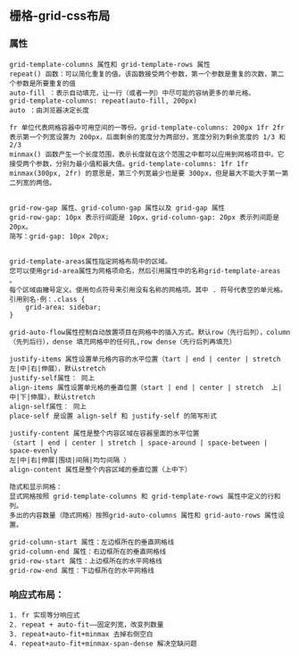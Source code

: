 ## 栅格-grid-css布局

### 属性
    grid-template-columns 属性和 grid-template-rows 属性
    repeat() 函数：可以简化重复的值。该函数接受两个参数，第一个参数是重复的次数，第二个参数是所要重复的值
    auto-fill ：表示自动填充，让一行（或者一列）中尽可能的容纳更多的单元格。
    grid-template-columns: repeat(auto-fill, 200px)
    auto ：由浏览器决定长度

    fr 单位代表网格容器中可用空间的一等份。grid-template-columns: 200px 1fr 2fr 表示第一个列宽设置为 200px，后面剩余的宽度分为两部分，宽度分别为剩余宽度的 1/3 和 2/3
    minmax() 函数产生一个长度范围，表示长度就在这个范围之中都可以应用到网格项目中。它接受两个参数，分别为最小值和最大值。grid-template-columns: 1fr 1fr minmax(300px, 2fr) 的意思是，第三个列宽最少也是要 300px，但是最大不能大于第一第二列宽的两倍。


    grid-row-gap 属性、grid-column-gap 属性以及 grid-gap 属性
    grid-row-gap: 10px 表示行间距是 10px，grid-column-gap: 20px 表示列间距是 20px。
    简写：grid-gap: 10px 20px;


    grid-template-areas属性指定网格布局中的区域。
    您可以使用grid-area属性为网格项命名，然后引用属性中的名称grid-template-areas 。
    每个区域由撇号定义。使用句点符号来引用没有名称的网格项。其中 . 符号代表空的单元格。
    引用别名-例：.class {
        grid-area: sidebar;
    }

    grid-auto-flow属性控制自动放置项目在网格中的插入方式。默认row（先行后列），column（先列后行），dense 填充网格中的任何孔,row dense（先行后列再填充）

    justify-items 属性设置单元格内容的水平位置（tart | end | center | stretch 左|中|右|伸展），默认stretch
    justify-self属性： 同上
    align-items 属性设置单元格的垂直位置（start | end | center | stretch  上|中|下|伸展），默认stretch
    align-self属性： 同上
    place-self 是设置 align-self 和 justify-self 的简写形式

    justify-content 属性是整个内容区域在容器里面的水平位置
    （start | end | center | stretch | space-around | space-between | space-evenly 
    左|中|右|伸展|围绕|间隔|均匀间隔 ）
    align-content 属性是整个内容区域的垂直位置（上中下）

    隐式和显示网格：
    显式网格按照 grid-template-columns 和 grid-template-rows 属性中定义的行和列。
    多出的内容数量（隐式网格）按照grid-auto-columns 属性和 grid-auto-rows 属性设置。

    grid-column-start 属性：左边框所在的垂直网格线
    grid-column-end 属性：右边框所在的垂直网格线
    grid-row-start 属性：上边框所在的水平网格线
    grid-row-end 属性：下边框所在的水平网格线

### 响应式布局：
    1. fr 实现等分响应式
    2. repeat + auto-fit——固定列宽，改变列数量
    3. repeat+auto-fit+minmax 去掉右侧空白
    4. repeat+auto-fit+minmax-span-dense 解决空缺问题

